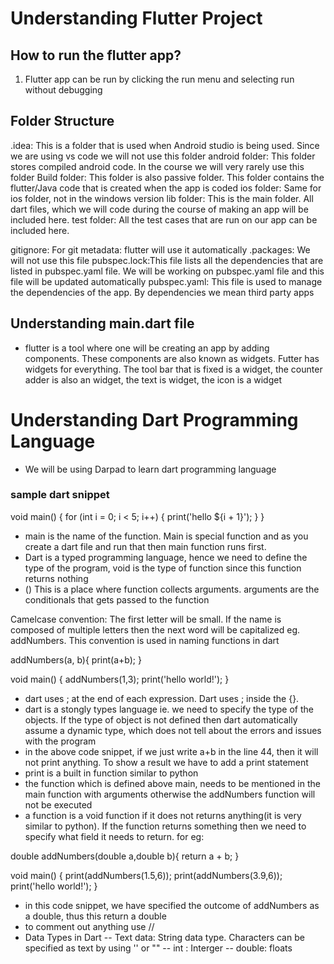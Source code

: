 # Understanding Flutter Project

## How to run the flutter app?
1. Flutter app can be run by clicking the run menu and selecting run without debugging


## Folder Structure
.idea: This is a folder that is used when Android studio is being used. Since we are using vs code we will not use this folder
android folder: This folder stores compiled android code. In the course we will very rarely use this folder
Build folder: This folder is also passive folder. This folder contains the flutter/Java code that is created when the app is coded
ios folder: Same for ios folder, not in the windows version
lib folder: This is the main folder. All dart files, which we will code during the course of making an app will be included here. 
test folder: All the test cases that are run on our app can be included here. 

gitignore: For git
metadata: flutter will use it automatically
.packages: We will not use this file
pubspec.lock:This file lists all the dependencies that are listed in pubspec.yaml file. We will be working on pubspec.yaml file and this file will be updated automatically
pubspec.yaml: This file is used to manage the dependencies of the app. By dependencies we mean third party apps

## Understanding main.dart file

- flutter is a tool where one will be creating an app by adding components. These components are also known as widgets. Futter has widgets for everything. The tool bar that is fixed is a widget, the counter adder is also an widget, the text is widget, the icon is a widget


# Understanding Dart Programming Language

- We will be using Darpad to learn dart programming language

### sample dart snippet
void main() {
  for (int i = 0; i < 5; i++) {
    print('hello ${i + 1}');
  }
}

- main is the name of the function. Main is special function and as you create a dart file and run that then main function runs first. 
- Dart is a typed programming language, hence we need to define the type of the program, void is the type of function since this function returns nothing
- () This is a place where function collects arguments. arguments are the conditionals that gets passed to the function

Camelcase convention: The first letter will be small. If the name is composed of multiple letters then the next word will be capitalized eg. addNumbers. This convention is used in naming functions in dart

addNumbers(a, b){
 print(a+b);
}

void main() {
  addNumbers(1,3);
  print('hello world!');
  }

- dart uses ; at the end of each expression. Dart uses ; inside the {}. 
- dart is a stongly types language ie. we need to specify the type of the objects. If the type of object is not defined then dart automatically assume a dynamic type, which does not tell about the errors and issues with the program
- in the above code snippet, if we just write a+b in the line 44, then it will not print anything. To show a result we have to add a print statement
- print is a built in function similar to python
- the function which is defined above main, needs to be mentioned in the main function with arguments otherwise the addNumbers function will not be executed
- a function is a void function if it does not returns anything(it is very similar to python). If the function returns something then we need to specify what field it needs to return. for eg:

double addNumbers(double a,double b){
 return a + b;
}

void main() {
  print(addNumbers(1.5,6));
  print(addNumbers(3.9,6));
  print('hello world!');
  }

- in this code snippet, we have specified the outcome of addNumbers as a double, thus this return a double 
- to comment out anything use //
- Data Types in Dart
-- Text data: String data type. Characters can be specified as text by using '' or ""
-- int : Interger
-- double: floats